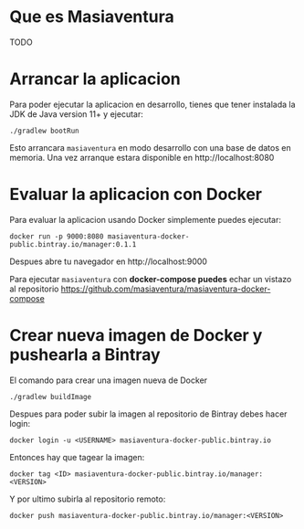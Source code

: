 # Que es Masiaventura

TODO

# Arrancar la aplicacion

Para poder ejecutar la aplicacion en desarrollo, tienes que tener instalada la JDK de Java version 11+ y ejecutar:

```shell
./gradlew bootRun
```

Esto arrancara `masiaventura` en modo desarrollo con una base de datos en memoria. Una vez arranque estara disponible en http://localhost:8080

# Evaluar la aplicacion con Docker

Para evaluar la aplicacion usando Docker simplemente puedes ejecutar:

```shell
docker run -p 9000:8080 masiaventura-docker-public.bintray.io/manager:0.1.1
```

Despues abre tu navegador en http://localhost:9000

Para ejecutar `masiaventura` con **docker-compose puedes** echar un vistazo al repositorio https://github.com/masiaventura/masiaventura-docker-compose

# Crear nueva imagen de Docker y pushearla a Bintray

El comando para crear una imagen nueva de Docker

```shell
./gradlew buildImage
```

Despues para poder subir la imagen al repositorio de Bintray debes hacer login:

```
docker login -u <USERNAME> masiaventura-docker-public.bintray.io
```

Entonces hay que tagear la imagen:

```shell
docker tag <ID> masiaventura-docker-public.bintray.io/manager:<VERSION>
```

Y por ultimo subirla al repositorio remoto:

```shell
docker push masiaventura-docker-public.bintray.io/manager:<VERSION>
```

